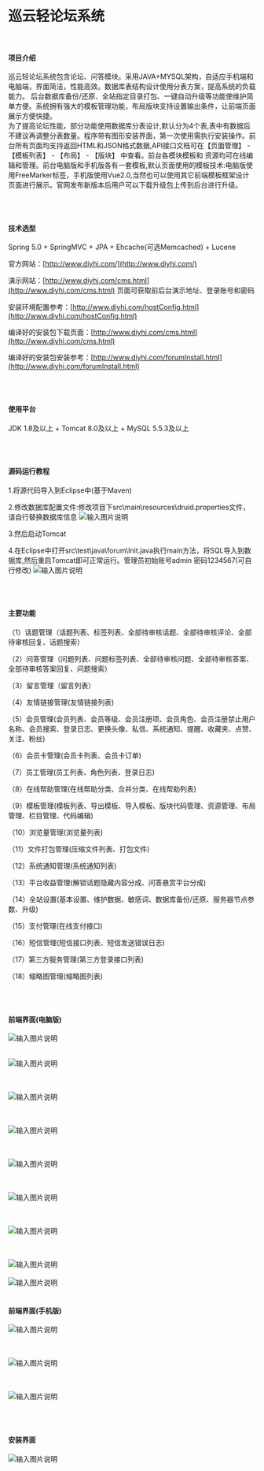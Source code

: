 # 巡云轻论坛系统

<br>

#### 项目介绍
巡云轻论坛系统包含论坛、问答模块。采用JAVA+MYSQL架构，自适应手机端和电脑端，界面简洁，性能高效。数据库表结构设计使用分表方案，提高系统的负载能力。 后台数据库备份/还原、全站指定目录打包、一键自动升级等功能使维护简单方便。系统拥有强大的模板管理功能，布局版块支持设置输出条件，让前端页面展示方便快捷。
<br>
为了提高论坛性能，部分功能使用数据库分表设计,默认分为4个表,表中有数据后不建议再调整分表数量。程序带有图形安装界面，第一次使用需执行安装操作。前台所有页面均支持返回HTML和JSON格式数据,API接口文档可在【页面管理】 - 【模板列表】 - 【布局】 - 【版块】 中查看。前台各模块模板和
资源均可在线编辑和管理。前台电脑版和手机版各有一套模板,默认页面使用的模板技术:电脑版使用FreeMarker标签，手机版使用Vue2.0,当然也可以使用其它前端模板框架设计页面进行展示。官网发布新版本后用户可以下载升级包上传到后台进行升级。


  
  <br><br>



#### 技术选型
Spring 5.0 + SpringMVC + JPA + Ehcache(可选Memcached) + Lucene


官方网站：[http://www.diyhi.com/](http://www.diyhi.com/)



演示网站：[http://www.diyhi.com/cms.html](http://www.diyhi.com/cms.html) 页面可获取前后台演示地址、登录账号和密码



安装环境配置参考：[http://www.diyhi.com/hostConfig.html](http://www.diyhi.com/hostConfig.html)



编译好的安装包下载页面：[http://www.diyhi.com/cms.html](http://www.diyhi.com/cms.html)



编译好的安装包安装参考：[http://www.diyhi.com/forumInstall.html](http://www.diyhi.com/forumInstall.html)


<br><br>
#### 使用平台
JDK 1.8及以上 + Tomcat 8.0及以上 + MySQL 5.5.3及以上

<br><br>
#### 源码运行教程

1.将源代码导入到Eclipse中(基于Maven)


2.修改数据库配置文件:修改项目下src\main\resources\druid.properties文件，请自行替换数据库信息
![输入图片说明](https://raw.githubusercontent.com/diyhi/bbs/master/image/100.png "100.png")

3.然后启动Tomcat


4.在Eclipse中打开src\test\java\forum\Init.java执行main方法，将SQL导入到数据库,然后重启Tomcat即可正常运行。管理员初始账号admin 密码1234567(可自行修改)
![输入图片说明](https://raw.githubusercontent.com/diyhi/bbs/master/image/200.png "200.png")



<br><br>
#### 主要功能
（1）话题管理（话题列表、标签列表、全部待审核话题、全部待审核评论、全部待审核回复、话题搜索）
 
（2）问答管理（问题列表、问题标签列表、全部待审核问题、全部待审核答案、全部待审核答案回复、问题搜索） 

（3）留言管理（留言列表） 

（4）友情链接管理(友情链接列表) 

（5）会员管理(会员列表、会员等级、会员注册项、会员角色、会员注册禁止用户名称、会员搜索、登录日志、更换头像、私信、系统通知、提醒、收藏夹、点赞、关注、粉丝) 

（6）会员卡管理(会员卡列表、会员卡订单) 

（7）员工管理(员工列表、角色列表、登录日志) 

（8）在线帮助管理(在线帮助分类、合并分类、在线帮助列表) 

（9）模板管理(模板列表、导出模板、导入模板、版块代码管理、资源管理、布局管理、栏目管理、代码编辑) 

（10）浏览量管理(浏览量列表) 

（11）文件打包管理(压缩文件列表、打包文件) 

（12）系统通知管理(系统通知列表) 

（13）平台收益管理(解锁话题隐藏内容分成、问答悬赏平台分成) 

（14）全站设置(基本设置、维护数据、敏感词、数据库备份/还原、服务器节点参数、升级) 

（15）支付管理(在线支付接口) 

（16）短信管理(短信接口列表、短信发送错误日志) 

（17）第三方服务管理(第三方登录接口列表)

（18）缩略图管理(缩略图列表) 



<br><br>
#### 前端界面(电脑版)
![输入图片说明](https://raw.githubusercontent.com/diyhi/bbs/master/image/1.jpg "1.jpg")
<br><br>

![输入图片说明](https://raw.githubusercontent.com/diyhi/bbs/master/image/2.jpg "2.jpg")

<br><br>
![输入图片说明](https://raw.githubusercontent.com/diyhi/bbs/master/image/3.jpg "3.jpg")

<br><br>
![输入图片说明](https://raw.githubusercontent.com/diyhi/bbs/master/image/4.jpg "4.jpg")

<br><br>
![输入图片说明](https://raw.githubusercontent.com/diyhi/bbs/master/image/5.jpg "5.jpg")

<br><br>
![输入图片说明](https://raw.githubusercontent.com/diyhi/bbs/master/image/6.jpg "6.jpg")

<br><br>
![输入图片说明](https://raw.githubusercontent.com/diyhi/bbs/master/image/7.jpg "7.jpg")

<br><br>
![输入图片说明](https://raw.githubusercontent.com/diyhi/bbs/master/image/8.jpg "8.jpg")
<br><br>
![输入图片说明](https://raw.githubusercontent.com/diyhi/bbs/master/image/9.jpg "9.jpg")
<br><br>

#### 前端界面(手机版)
![输入图片说明](https://raw.githubusercontent.com/diyhi/bbs/master/image/m1.jpg "m1.jpg")

<br><br>
![输入图片说明](https://raw.githubusercontent.com/diyhi/bbs/master/image/m2.jpg "m2.jpg")

<br><br>
![输入图片说明](https://raw.githubusercontent.com/diyhi/bbs/master/image/m3.jpg "m3.jpg")

<br><br>
#### 安装界面

![输入图片说明](https://raw.githubusercontent.com/diyhi/bbs/master/image/600.png "600.png")






